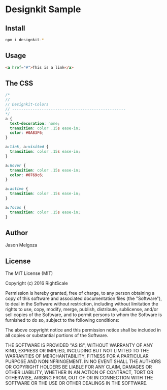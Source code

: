 # Designkit Sample

## Install

```bash
npm i designkit-*
```

## Usage

```html
<a href="#">This is a link</a>
```

## The CSS

```css
/*
//
// Designkit-Colors
// --------------------------------------------------
*/
a {
  text-decoration: none;
  transition: color .15s ease-in;
  color: #0A83F6;
}

a:link, a:visited {
  transition: color .15s ease-in;
}

a:hover {
  transition: color .15s ease-in;
  color: #0769c6;
}

a:active {
  transition: color .15s ease-in;
}

a:focus {
  transition: color .15s ease-in;
}
```

## Author

Jason Melgoza

## License

The MIT License (MIT)

Copyright (c) 2016 RightScale

Permission is hereby granted, free of charge, to any person obtaining a copy
of this software and associated documentation files (the "Software"), to deal
in the Software without restriction, including without limitation the rights
to use, copy, modify, merge, publish, distribute, sublicense, and/or sell
copies of the Software, and to permit persons to whom the Software is
furnished to do so, subject to the following conditions:

The above copyright notice and this permission notice shall be included in all
copies or substantial portions of the Software.

THE SOFTWARE IS PROVIDED "AS IS", WITHOUT WARRANTY OF ANY KIND, EXPRESS OR
IMPLIED, INCLUDING BUT NOT LIMITED TO THE WARRANTIES OF MERCHANTABILITY,
FITNESS FOR A PARTICULAR PURPOSE AND NONINFRINGEMENT. IN NO EVENT SHALL THE
AUTHORS OR COPYRIGHT HOLDERS BE LIABLE FOR ANY CLAIM, DAMAGES OR OTHER
LIABILITY, WHETHER IN AN ACTION OF CONTRACT, TORT OR OTHERWISE, ARISING FROM,
OUT OF OR IN CONNECTION WITH THE SOFTWARE OR THE USE OR OTHER DEALINGS IN THE
SOFTWARE.
